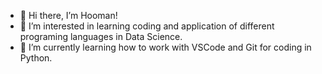- 👋 Hi there, I’m Hooman!
- 👀 I’m interested in learning coding and application of different programing languages in Data Science.
- 🌱 I’m currently learning how to work with VSCode and Git for coding in Python.

<!---
hoomif/hoomif is a ✨ special ✨ repository because its `README.md` (this file) appears on your GitHub profile.
You can click the Preview link to take a look at your changes.
--->
